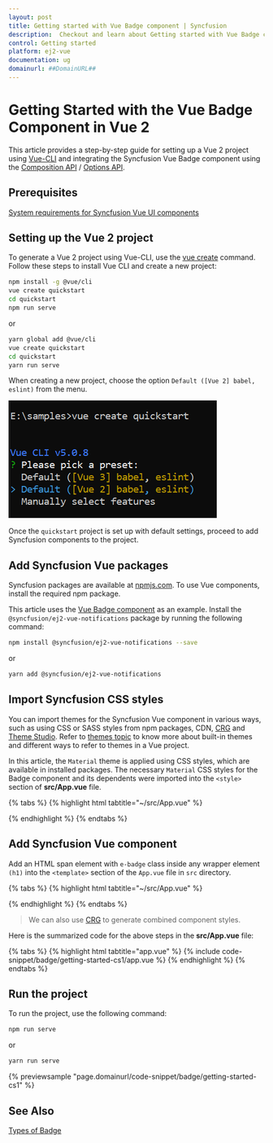 ```yaml
---
layout: post
title: Getting started with Vue Badge component | Syncfusion
description:  Checkout and learn about Getting started with Vue Badge component of Syncfusion Essential JS 2 and more details.
control: Getting started 
platform: ej2-vue
documentation: ug
domainurl: ##DomainURL##
---
```


# Getting Started with the Vue Badge Component in Vue 2

This article provides a step-by-step guide for setting up a Vue 2 project using [Vue-CLI](https://cli.vuejs.org/) and integrating the Syncfusion Vue Badge component using the [Composition API](https://vuejs.org/guide/introduction.html#composition-api) / [Options API](https://vuejs.org/guide/introduction.html#options-api).

## Prerequisites

[System requirements for Syncfusion Vue UI components](https://ej2.syncfusion.com/vue/documentation/system-requirements/)

## Setting up the Vue 2 project

To generate a Vue 2 project using Vue-CLI, use the [vue create](https://cli.vuejs.org/#getting-started) command. Follow these steps to install Vue CLI and create a new project:

```bash
npm install -g @vue/cli
vue create quickstart
cd quickstart
npm run serve
```

or

```bash
yarn global add @vue/cli
vue create quickstart
cd quickstart
yarn run serve
```

When creating a new project, choose the option `Default ([Vue 2] babel, eslint)` from the menu.

![Vue 2 project](../appearance/images/vue2-terminal.png)

Once the `quickstart` project is set up with default settings, proceed to add Syncfusion components to the project.

## Add Syncfusion Vue packages

Syncfusion packages are available at [npmjs.com](https://www.npmjs.com/search?q=ej2-vue). To use Vue components, install the required npm package.

This article uses the [Vue Badge component](https://www.syncfusion.com/vue-components/vue-badge) as an example. Install the `@syncfusion/ej2-vue-notifications` package by running the following command:

```bash
npm install @syncfusion/ej2-vue-notifications --save
```
or

```bash
yarn add @syncfusion/ej2-vue-notifications
```

## Import Syncfusion CSS styles

You can import themes for the Syncfusion Vue component in various ways, such as using CSS or SASS styles from npm packages, CDN, [CRG](https://ej2.syncfusion.com/javascript/documentation/common/custom-resource-generator/) and [Theme Studio](https://ej2.syncfusion.com/vue/documentation/appearance/theme-studio/). Refer to [themes topic](https://ej2.syncfusion.com/vue/documentation/appearance/theme/) to know more about built-in themes and different ways to refer to themes in a Vue project.

In this article, the `Material` theme is applied using CSS styles, which are available in installed packages. The necessary `Material` CSS styles for the Badge component and its dependents were imported into the `<style>` section of **src/App.vue** file.

{% tabs %}
{% highlight html tabtitle="~/src/App.vue" %}

<style>
  @import "../node_modules/@syncfusion/ej2-base/styles/material.css";
  @import "../node_modules/@syncfusion/ej2-notifications/styles/material.css";
</style>

{% endhighlight %}
{% endtabs %}

## Add Syncfusion Vue component

Add an HTML span element with `e-badge` class inside any wrapper element `(h1)` into the `<template>` section of the `App.vue` file in `src` directory.

{% tabs %}
{% highlight html tabtitle="~/src/App.vue" %}

<template>
    <div id="app">
        <h1>Badge Component <span class="e-badge">New</span></h1>
    </div>
</template>

{% endhighlight %}
{% endtabs %}

> We can also use [CRG](https://crg.syncfusion.com/) to generate combined component styles.

Here is the summarized code for the above steps in the **src/App.vue** file:

{% tabs %}
{% highlight html tabtitle="app.vue" %}
{% include code-snippet/badge/getting-started-cs1/app.vue %}
{% endhighlight %}
{% endtabs %}
        
## Run the project

To run the project, use the following command:

```bash
npm run serve
```

or

```bash
yarn run serve
```

{% previewsample "page.domainurl/code-snippet/badge/getting-started-cs1" %}

## See Also

[Types of Badge](./types)
